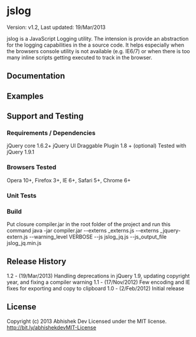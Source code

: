 # jslog #

Version: v1.2, Last updated: 19/Mar/2013

jslog is a JavaScript Logging utility. The intension is provide an abstraction for the logging capabilities in the a source code.
It helps especially when the browsers console utility is not available (e.g. IE6/7) or when there is too many inline scripts getting executed to track in the browser.

## Documentation ##


## Examples ##

## Support and Testing ##

### Requirements / Dependencies ###
jQuery core 1.6.2+
jQuery UI Draggable Plugin 1.8 + (optional)
Tested with jQuery 1.9.1

### Browsers Tested ###
Opera 10+, Firefox 3+, IE 6+, Safari 5+, Chrome 6+

### Unit Tests ###

### Build ###
Put closure compiler.jar in the root folder of the project and run this command
java -jar compiler.jar --externs _externs.js --externs _jquery-extern.js --warning_level VERBOSE --js jslog_jq.js --js_output_file jslog_jq.min.js

## Release History ##

1.2 - (19/Mar/2013) Handling deprecations in jQuery 1.9, updating copyright year, and fixing a compiler warning
1.1 - (17/Nov/2012) Few encoding and IE fixes  for exporting and copy to clipboard
1.0 - (2/Feb/2012) Initial release  


## License ##
Copyright (c) 2013 Abhishek Dev
Licensed under the MIT license. http://bit.ly/abhishekdevMIT-License